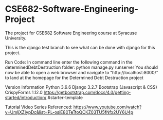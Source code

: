 # CSE682-Software-Engineering-Project
The project for CSE682 Software Engineering course at Syracuse University.

This is the django test branch to see what can be done with django for this project.

Run Code:
In command line enter the following command in the determinedDebtDestruction folder: python manage.py runserver
You should now be able to open a web browser and navigate to "http://localhost:8000/" to land at the homepage for the Determined Debt Destruction project 

Version Information
Python 3.9.6
Django 3.2.7
Bootstrap (Javascript & CSS)
CrispyForms 1.12.0
https://getbootstrap.com/docs/4.0/getting-started/introduction/
#starter-template

Tutorial Video Series Referenced: https://www.youtube.com/watch?v=UmljXZIypDc&list=PL-osiE80TeTtoQCKZ03TU5fNfx2UY6U4p
